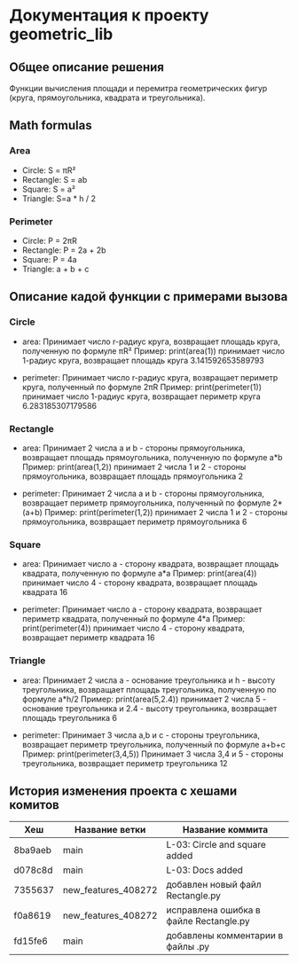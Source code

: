 # Документация к проекту geometric_lib 



## Общее описание решения 

Функции вычисления площади и перемитра геометрических фигур (круга, прямоугольника, квадрата и треугольника).



## Math formulas 

### Area
- Circle: S = πR²
- Rectangle: S = ab
- Square: S = a²
- Triangle: S=a * h / 2

### Perimeter
- Circle: P = 2πR
- Rectangle: P = 2a + 2b
- Square: P = 4a
- Triangle: a + b + c



## Описание кадой функции с примерами вызова 


### Circle

- area: Принимает число r-радиус круга, возвращает площадь круга, полученную по формуле πR²
  Пример: print(area(1)) принимает число 1-радиус круга, возвращает площадь круга 3.141592653589793

- perimeter: Принимает число r-радиус круга, возвращает периметр круга, полученный по формуле 2πR
  Пример: print(perimeter(1)) принимает число 1-радиус круга, возвращает периметр круга 6.283185307179586


### Rectangle

- area: Принимает 2 числа a и b - стороны прямоугольника, возвращает площадь прямоугольника, полученную по формуле а*b
  Пример: print(area(1,2)) принимает 2 числа 1 и 2 - стороны прямоугольника, возвращает площадь прямоугольника 2

- perimeter: Принимает 2 числа а и b - стороны прямоугольника, возвращает периметр прямоугольника, полученный по формуле 2*(а+b)
  Пример: print(perimeter(1,2)) принимает 2 числа 1 и 2 - стороны прямоугольника, возвращает периметр прямоугольника 6


### Square

- area: Принимает число а - сторону квадрата, возвращает площадь квадрата, полученную по формуле а*а
  Пример: print(area(4)) принимает число 4 - сторону квадрата, возвращает площадь квадрата 16

- perimeter: Принимает число а - сторону квадрата, возвращает периметр квадрата, полученный по формуле 4*а
  Пример: print(perimeter(4)) принимает число 4 - сторону квадрата, возвращает периметр квадрата 16


### Triangle

- area: Принимает 2 числа а - основание треугольника и h - высоту треугольника, возвращает площадь треугольника, полученную по формуле а*h/2
  Пример: print(area(5,2.4)) принимает 2 числа 5 - основание треугольника и 2.4 - высоту треугольника, возвращает площадь треугольника 6

- perimeter: Принимает 3 числа а,b и c - стороны треугольника, возвращает периметр треугольника, полученный по формуле а+b+c
  Пример: print(perimeter(3,4,5)) Принимает 3 числа 3,4 и 5 - стороны треугольника, возвращает периметр треугольника 12



## История изменения проекта с хешами комитов

| Хеш     | Название ветки      | Название коммита                       |
|---------|---------------------|----------------------------------------|
| 8ba9aeb | main                | L-03: Circle and square added          |
| d078c8d | main                | L-03: Docs added                       |
| 7355637 | new_features_408272 | добавлен новый файл Rectangle.py       |
| f0a8619 | new_features_408272 | исправлена ошибка в файле Rectangle.py |
| fd15fe6 | main                | добавлены комментарии в файлы .py      |

